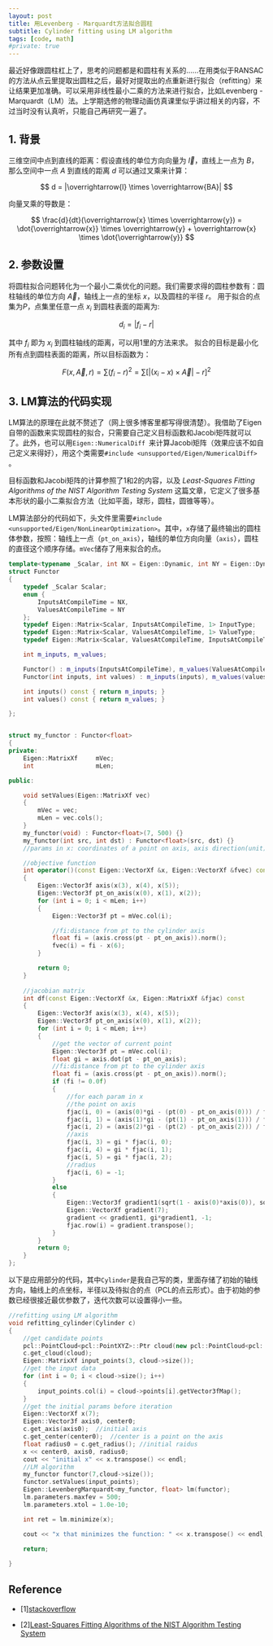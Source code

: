 ```yaml
---
layout: post
title: 用Levenberg - Marquardt方法拟合圆柱
subtitle: Cylinder fitting using LM algorithm
tags: [code, math]
#private: true
---
```


<head>
    <script src="https://cdn.mathjax.org/mathjax/latest/MathJax.js?config=TeX-AMS-MML_HTMLorMML" type="text/javascript"></script>
    <script type="text/x-mathjax-config">
        MathJax.Hub.Config({
            tex2jax: {
            skipTags: ['script', 'noscript', 'style', 'textarea', 'pre'],
            inlineMath: [['$','$']]
            }
        });
    </script>
</head>


最近好像跟圆柱杠上了，思考的问题都是和圆柱有关系的……在用类似于RANSAC的方法从点云里提取出圆柱之后，最好对提取出的点重新进行拟合（refitting）来让结果更加准确。可以采用非线性最小二乘的方法来进行拟合，比如Levenberg - Marquardt（LM）法。上学期选修的物理动画仿真课里似乎讲过相关的内容，不过当时没有认真听，只能自己再研究一遍了。

## 1. 背景
三维空间中点到直线的距离：假设直线的单位方向向量为 $\overrightarrow{l}$，直线上一点为 $B$，那么空间中一点 $A$ 到直线的距离 $d$ 可以通过叉乘来计算：

$$ d = |\overrightarrow{l} \times \overrightarrow{BA}| $$

向量叉乘的导数是：

$$ \frac{d}{dt}(\overrightarrow{x} \times \overrightarrow{y})  = \dot{\overrightarrow{x}} \times \overrightarrow{y} + \overrightarrow{x} \times \dot{\overrightarrow{y}} $$

## 2. 参数设置
将圆柱拟合问题转化为一个最小二乘优化的问题。我们需要求得的圆柱参数有：圆柱轴线的单位方向 $\overrightarrow{A}$，轴线上一点的坐标 $x$，以及圆柱的半径 $r$。
用于拟合的点集为$P$，点集里任意一点 $x_i$ 到圆柱表面的距离为:

$$ d_i =|f_i - r| $$

其中 $f_i$ 即为 $x_i$ 到圆柱轴线的距离，可以用1里的方法来求。
拟合的目标是最小化所有点到圆柱表面的距离，所以目标函数为：

$$ F(x,\overrightarrow{A},r) = \sum(f_i-r)^2 = \sum[|(x_i-x) \times \overrightarrow{A}| - r]^2 $$

## 3. LM算法的代码实现
LM算法的原理在此就不赘述了（网上很多博客里都写得很清楚）。我借助了Eigen自带的函数来实现圆柱的拟合，只需要自己定义目标函数和Jacobi矩阵就可以了。此外，也可以用`Eigen::NumericalDiff `来计算Jacobi矩阵（效果应该不如自己定义来得好），用这个类需要`#include <unsupported/Eigen/NumericalDiff>
`。

目标函数和Jacobi矩阵的计算参照了1和2的内容，以及 *Least-Squares Fitting Algorithms of the NIST Algorithm Testing System* 这篇文章，它定义了很多基本形状的最小二乘拟合方法（比如平面，球形，圆柱，圆锥等等）。

LM算法部分的代码如下，头文件里需要`#include <unsupported/Eigen/NonLinearOptimization>`。其中，`x`存储了最终输出的圆柱体参数，按照：轴线上一点（`pt_on_axis`），轴线的单位方向向量（`axis`），圆柱的直径这个顺序存储。`mVec`储存了用来拟合的点。
```c++
template<typename _Scalar, int NX = Eigen::Dynamic, int NY = Eigen::Dynamic>
struct Functor
{
	typedef _Scalar Scalar;
	enum {
		InputsAtCompileTime = NX,
		ValuesAtCompileTime = NY
	};
	typedef Eigen::Matrix<Scalar, InputsAtCompileTime, 1> InputType;
	typedef Eigen::Matrix<Scalar, ValuesAtCompileTime, 1> ValueType;
	typedef Eigen::Matrix<Scalar, ValuesAtCompileTime, InputsAtCompileTime> JacobianType;

	int m_inputs, m_values;

	Functor() : m_inputs(InputsAtCompileTime), m_values(ValuesAtCompileTime) {}
	Functor(int inputs, int values) : m_inputs(inputs), m_values(values) {}

	int inputs() const { return m_inputs; }
	int values() const { return m_values; }

};


struct my_functor : Functor<float>
{
private:
	Eigen::MatrixXf     mVec;
	int                 mLen;

public:

	void setValues(Eigen::MatrixXf vec)
	{
		mVec = vec;
		mLen = vec.cols();
	}
	my_functor(void) : Functor<float>(7, 500) {}
	my_functor(int src, int dst) : Functor<float>(src, dst) {}
	//params in x: coordinates of a point on axis, axis direction(unit),radius

	//objective function
	int operator()(const Eigen::VectorXf &x, Eigen::VectorXf &fvec) const
	{
		Eigen::Vector3f axis(x(3), x(4), x(5));
		Eigen::Vector3f pt_on_axis(x(0), x(1), x(2));
		for (int i = 0; i < mLen; i++)
		{
			Eigen::Vector3f pt = mVec.col(i);

			//fi:distance from pt to the cylinder axis
			float fi = (axis.cross(pt - pt_on_axis)).norm();
			fvec(i) = fi - x(6);
		}

		return 0;
	}
	
	//jacobian matrix
	int df(const Eigen::VectorXf &x, Eigen::MatrixXf &fjac) const
	{
		Eigen::Vector3f axis(x(3), x(4), x(5));
		Eigen::Vector3f pt_on_axis(x(0), x(1), x(2));
		for (int i = 0; i < mLen; i++)
		{
			//get the vector of current point
			Eigen::Vector3f pt = mVec.col(i);
			float gi = axis.dot(pt - pt_on_axis);
			//fi:distance from pt to the cylinder axis
			float fi = (axis.cross(pt - pt_on_axis)).norm();
			if (fi != 0.0f)
			{
				//for each param in x
				//the point on axis
				fjac(i, 0) = (axis(0)*gi - (pt(0) - pt_on_axis(0))) / fi;
				fjac(i, 1) = (axis(1)*gi - (pt(1) - pt_on_axis(1))) / fi;
				fjac(i, 2) = (axis(2)*gi - (pt(2) - pt_on_axis(2))) / fi;
				//axis
				fjac(i, 3) = gi * fjac(i, 0);
				fjac(i, 4) = gi * fjac(i, 1);
				fjac(i, 5) = gi * fjac(i, 2);
				//radius
				fjac(i, 6) = -1;
			}
			else
			{
				Eigen::Vector3f gradient1(sqrt(1 - axis(0)*axis(0)), sqrt(1 - axis(1)*axis(1)), sqrt(1 - axis(2)*axis(2)));
				Eigen::VectorXf gradient(7);
				gradient << gradient1, gi*gradient1, -1;
				fjac.row(i) = gradient.transpose();
			}
		}
		return 0;
	}
};
```

以下是应用部分的代码，其中`Cylinder`是我自己写的类，里面存储了初始的轴线方向，轴线上的点坐标，半径以及待拟合的点（PCL的点云形式）。由于初始的参数已经很接近最优参数了，迭代次数可以设置得小一些。
```c++
//refitting using LM algorithm
void refitting_cylinder(Cylinder c)
{
	//get candidate points
	pcl::PointCloud<pcl::PointXYZ>::Ptr cloud(new pcl::PointCloud<pcl::PointXYZ>());
	c.get_cloud(cloud);
	Eigen::MatrixXf input_points(3, cloud->size());
	//get the input data
	for (int i = 0; i < cloud->size(); i++)
	{
		input_points.col(i) = cloud->points[i].getVector3fMap();
	}
	//get the initial params before iteration
	Eigen::VectorXf x(7);
	Eigen::Vector3f axis0, center0;
	c.get_axis(axis0);	//initial axis
	c.get_center(center0);	//center is a point on the axis
	float radius0 = c.get_radius();	//initial raidus
	x << center0, axis0, radius0;
	cout << "initial x" << x.transpose() << endl;
	//LM algorithm
	my_functor functor(7,cloud->size());
	functor.setValues(input_points);
	Eigen::LevenbergMarquardt<my_functor, float> lm(functor);
	lm.parameters.maxfev = 500;
	lm.parameters.xtol = 1.0e-10;

	int ret = lm.minimize(x);

	cout << "x that minimizes the function: " << x.transpose() << endl;
	
	return;

}

```

## Reference
- [1][stackoverflow](https://stackoverflow.com/questions/18509228/how-to-use-the-eigen-unsupported-levenberg-marquardt-implementation)

- [2][Least-Squares Fitting Algorithms of the NIST Algorithm Testing System](https://www.nist.gov/publications/least-squares-fitting-algorithms-nist-algorithm-testing-system)
